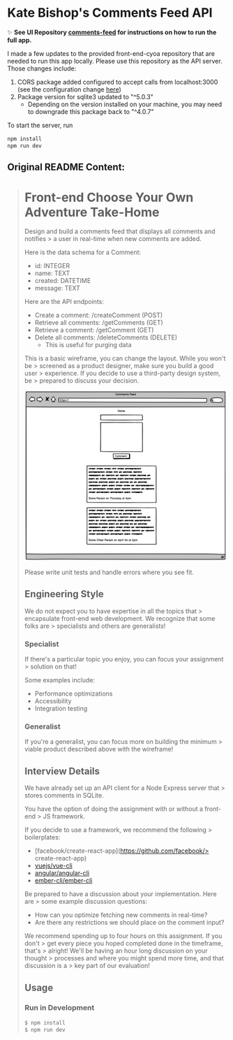 # Kate Bishop's Comments Feed API

:sparkles: **See UI Repository [comments-feed](https://github.com/kate-bishop/comments-feed) for instructions on how to run the full app.**

I made a few updates to the provided front-end-cyoa repository that are needed to run this app locally. Please use this repository as the API server. Those changes include:

1. CORS package added configured to accept calls from localhost:3000 (see the configuration change [here](https://github.com/kate-bishop/comments-feed-api/blob/main/server/index.js#L10))
2. Package version for sqlite3 updated to "^5.0.3"
   - Depending on the version installed on your machine, you may need to downgrade this package back to "^4.0.7"

To start the server, run

```
npm install
npm run dev
```

## Original README Content:
> # Front-end Choose Your Own Adventure Take-Home
> 
> Design and build a comments feed that displays all comments and notifies > a user in real-time when new comments are added.
> 
> Here is the data schema for a Comment:
> * id: INTEGER
> * name: TEXT
> * created: DATETIME
> * message: TEXT
> 
> Here are the API endpoints:
> * Create a comment: /createComment (POST)
> * Retrieve all comments: /getComments (GET)
> * Retrieve a comment: /getComment (GET)
> * Delete all comments: /deleteComments (DELETE)
>   * This is useful for purging data
> 
> This is a basic wireframe, you can change the layout. While you won't be > screened as a product designer, make sure you build a good user > experience. If you decide to use a third-party design system, be > prepared to discuss your decision.
> 
> ![Basic wireframe](wireframe.png)
> 
> Please write unit tests and handle errors where you see fit.
> 
> ## Engineering Style
> 
> We do not expect you to have expertise in all the topics that > encapsulate front-end web development. We recognize that some folks are > specialists and others are generalists!
> 
> ### Specialist
> 
> If there's a particular topic you enjoy, you can focus your assignment > solution on that!
> 
> Some examples include:
> * Performance optimizations
> * Accessibility
> * Integration testing
> 
> ### Generalist
> 
> If you're a generalist, you can focus more on building the minimum > viable product described above with the wireframe!
> 
> ## Interview Details
> 
> We have already set up an API client for a Node Express server that > stores comments in SQLite.
> 
> You have the option of doing the assignment with or without a front-end > JS framework.
> 
> If you decide to use a framework, we recommend the following > boilerplates:
> * [facebook/create-react-app](https://github.com/facebook/> create-react-app)
> * [vuejs/vue-cli](https://github.com/vuejs/vue-cli)
> * [angular/angular-cli](https://github.com/angular/angular-cli)
> * [ember-cli/ember-cli](https://github.com/ember-cli/ember-cli)
> 
> Be prepared to have a discussion about your implementation. Here are > some example discussion questions:
> * How can you optimize fetching new comments in real-time?
> * Are there any restrictions we should place on the comment input?
> 
> We recommend spending up to four hours on this assignment. If you don't > get every piece you hoped completed done in the timeframe, that's > alright! We'll be having an hour long discussion on your thought > processes and where you might spend more time, and that discussion is a > key part of our evaluation!
> 
> ## Usage
> 
> ### Run in Development
> 
> ```
> $ npm install
> $ npm run dev
> ```
